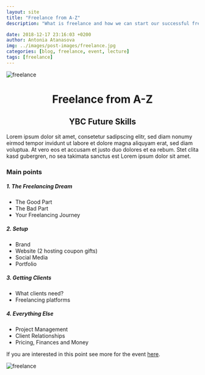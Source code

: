 ```yaml
---
layout: site
title: "Freelance from A-Z"
description: "What is freelance and how we can start our successful freelance career?"

date: 2018-12-17 23:16:03 +0200
author: Antonia Atanasova
img: ../images/post-images/freelance.jpg
categories: [blog, freelance, event, lecture]
tags: [freelance]
---
```


![freelance](https://control.bilet.bg/app/web/upload/events/890_e743c211bf6dc6dc8ce45642a72fc4fa.jpg)

<center><h1>Freelance from A-Z</h1></center>
<center><h2>YBC Future Skills</h2></center>

Lorem ipsum dolor sit amet, consetetur sadipscing elitr, sed diam nonumy eirmod tempor invidunt ut labore et dolore magna aliquyam erat, sed diam voluptua. At vero eos et accusam et justo duo dolores et ea rebum. Stet clita kasd gubergren, no sea takimata sanctus est Lorem ipsum dolor sit amet.

### Main points

##### 1. The Freelancing Dream

- The Good Part
- The Bad Part
- Your Freelancing Journey

##### 2. Setup

- Brand
- Website (2 hosting coupon gifts)
- Social Media
- Portfolio

##### 3. Getting Clients

- What clients need?
- Freelancing platforms

##### 4. Everything Else

- Project Management
- Client Relationships
- Pricing, Finances and Money

If you are interested in this point see more for the event [here](https://www.facebook.com/events/623004038102822/).

![freelance](https://scontent.fsof3-1.fna.fbcdn.net/v/t1.0-9/48969791_1859855817457504_3257660456961048576_n.jpg?_nc_cat=105&_nc_ht=scontent.fsof3-1.fna&oh=36b8e4ed28a807e76fb4b60f4ac3bf14&oe=5CC5200A)
